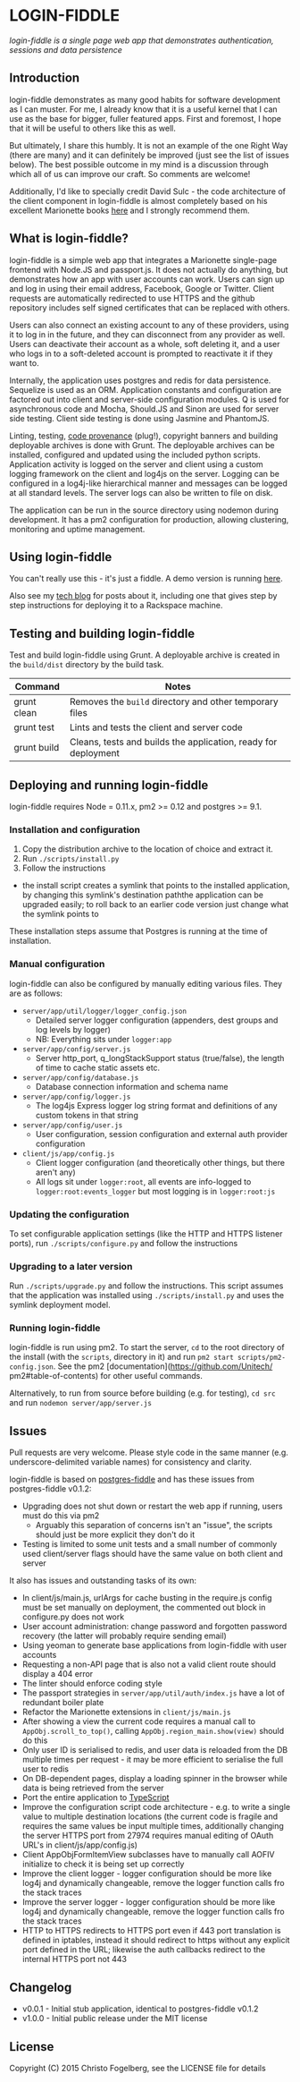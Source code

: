 # LOGIN-FIDDLE

*login-fiddle is a single page web app that demonstrates authentication, sessions and data persistence*

## Introduction

login-fiddle demonstrates as many good habits for software development as I can muster. For me, I already know that it is a useful kernel that I can use as the base for bigger, fuller featured apps. First and foremost, I hope that it will be useful to others like this as well.

But ultimately, I share this humbly. It is not an example of the one Right Way (there are many) and it can definitely be improved (just see the list of issues below). The best possible outcome in my mind is a discussion through which all of us can improve our craft. So comments are welcome!

Additionally, I'd like to specially credit David Sulc - the code architecture of the client component in login-fiddle is almost completely based on his excellent Marionette books [here](https://leanpub.com/u/davidsulc) and I strongly recommend them.

## What is login-fiddle?

login-fiddle is a simple web app that integrates a Marionette single-page frontend with Node.JS and passport.js. It does not actually do anything, but demonstrates how an app with user accounts can work. Users can sign up and log in using their email address, Facebook, Google or Twitter. Client requests are automatically redirected to use HTTPS and the github repository includes self signed certificates that can be replaced with others.

Users can also connect an existing account to any of these providers, using it to log in in the future, and they can disconnect from any provider as well. Users can deactivate their account as a whole, soft deleting it, and a user who logs in to a soft-deleted account is prompted to reactivate it if they want to.

Internally, the application uses postgres and redis for data persistence. Sequelize is used as an ORM. Application constants and configuration are factored out into client and server-side configuration modules. Q is used for asynchronous code and Mocha, Should.JS and Sinon are used for server side testing. Client side testing is done using Jasmine and PhantomJS.

Linting, testing, [code provenance](https://www.npmjs.com/package/grunt-version-file) (plug!), copyright banners and building deployable archives is done with Grunt. The deployable archives can be installed, configured and updated using the included python scripts. Application activity is logged on the server and client using a custom logging framework on the client and log4js on the server. Logging can be configured in a log4j-like hierarchical manner and messages can be logged at all standard levels. The server logs can also be written to file on disk.

The application can be run in the source directory using nodemon during development. It has a pm2 configuration for production, allowing clustering, monitoring and uptime management.

## Using login-fiddle

You can't really use this - it's just a fiddle. A demo version is running [here](https://loginfiddle.mooo.com:27974).

Also see my [tech blog](https://qualocustech.wordpress.com/tag/login-fiddle/) for posts about it, including one that gives step by step instructions for deploying it to a Rackspace machine.

## Testing and building login-fiddle

Test and build login-fiddle using Grunt. A deployable archive is created in the `build/dist` directory by the build task.

Command                     | Notes
----------------------------|---------------------------------------------------------------------
grunt clean                 | Removes the `build` directory and other temporary files
grunt test                  | Lints and tests the client and server code
grunt build                 | Cleans, tests and builds the application, ready for deployment

## Deploying and running login-fiddle

login-fiddle requires Node = 0.11.x, pm2 >= 0.12 and postgres >= 9.1.

### Installation and configuration

1. Copy the distribution archive to the location of choice and extract it.
2. Run `./scripts/install.py`
3. Follow the instructions
  - the install script creates a symlink that points to the installed application, by changing this symlink's destination paththe application can be upgraded easily; to roll back to an earlier code version just change what the symlink points to

These installation steps assume that Postgres is running at the time of installation.

### Manual configuration

login-fiddle can also be configured by manually editing various files. They are as follows:

- `server/app/util/logger/logger_config.json`
  - Detailed server logger configuration (appenders, dest groups and log levels by logger)
  - NB: Everything sits under `logger:app`
- `server/app/config/server.js`
  - Server http_port, q_longStackSupport status (true/false), the length of time to cache static assets etc.
- `server/app/config/database.js`
  - Database connection information and schema name
- `server/app/config/logger.js`
  - The log4js Express logger log string format and definitions of any custom tokens in that string
- `server/app/config/user.js`
  - User configuration, session configuration and external auth provider configuration
- `client/js/app/config.js`
  - Client logger configuration (and theoretically other things, but there aren't any)
  - All logs sit under `logger:root`, all events are info-logged to `logger:root:events_logger` but most logging is in `logger:root:js`

### Updating the configuration

To set configurable application settings (like the HTTP and HTTPS listener ports), run `./scripts/configure.py` and follow the instructions

### Upgrading to a later version

Run `./scripts/upgrade.py` and follow the instructions. This script assumes that the application was installed using `./scripts/install.py` and uses the symlink deployment model.

### Running login-fiddle

login-fiddle is run using pm2. To start the server, `cd` to the root directory of the install (with the `scripts`,
directory in it) and run `pm2 start scripts/pm2-config.json`. See the pm2 [documentation](https://github.com/Unitech/
pm2#table-of-contents) for other useful commands.

Alternatively, to run from source before building (e.g. for testing), `cd src` and run `nodemon server/app/server.js`

## Issues

Pull requests are very welcome. Please style code in the same manner (e.g. underscore-delimited variable names) for consistency and clarity.

login-fiddle is based on [postgres-fiddle](https://github.com/cfogelberg/postgres-fiddle) and has these issues from postgres-fiddle v0.1.2:

- Upgrading does not shut down or restart the web app if running, users must do this via pm2
  - Arguably this separation of concerns isn't an "issue", the scripts should just be more explicit they don't do it
- Testing is limited to some unit tests and a small number of commonly used client/server flags should have the same value on both client and server

It also has issues and outstanding tasks of its own:

- In client/js/main.js, urlArgs for cache busting in the require.js config must be set manually on deployment, the commented out block in configure.py does not work
- User account administration: change password and forgotten password recovery (the latter will probably require sending email)
- Using yeoman to generate base applications from login-fiddle with user accounts
- Requesting a non-API page that is also not a valid client route should display a 404 error
- The linter should enforce coding style
- The passport strategies in `server/app/util/auth/index.js` have a lot of redundant boiler plate
- Refactor the Marionette extensions in `client/js/main.js`
- After showing a view the current code requires a manual call to `AppObj.scroll_to_top()`, calling `AppObj.region_main.show(view)` should do this
- Only user ID is serialised to redis, and user data is reloaded from the DB multiple times per request - it may be more efficient to serialise the full user to redis
- On DB-dependent pages, display a loading spinner in the browser while data is being retrieved from the server
- Port the entire application to [TypeScript](http://www.typescriptlang.org/)
- Improve the configuration script code architecture - e.g. to write a single value to multiple destination locations (the current code is fragile and requires the same values be input multiple times, additionally changing the server HTTPS port from 27974 requires manual editing of OAuth URL's in client/js/app/config.js)
- Client AppObjFormItemView subclasses have to manually call AOFIV initialize to check it is being set up correctly
- Improve the client logger - logger configuration should be more like log4j and dynamically changeable, remove the logger function calls fro the stack traces
- Improve the server logger - logger configuration should be more like log4j and dynamically changeable, remove the logger function calls fro the stack traces
- HTTP to HTTPS redirects to HTTPS port even if 443 port translation is defined in iptables, instead it should redirect to https without any explicit port defined in the URL; likewise the auth callbacks redirect to the internal HTTPS port not 443

## Changelog

- v0.0.1 - Initial stub application, identical to postgres-fiddle v0.1.2
- v1.0.0 - Initial public release under the MIT license

## License

Copyright (C) 2015 Christo Fogelberg, see the LICENSE file for details
